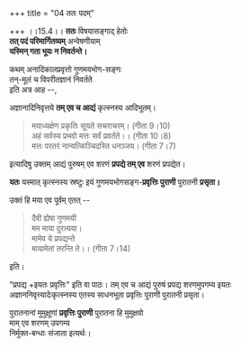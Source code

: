 +++
title = "04 ततः पदम्"

+++
।।15.4।।
**ततः** विषयासङ्गाद् हेतोः  
**तत् पदं परिमार्गितव्यम्** अन्वेषणीयाम्  
**यस्मिन् गता भूयः न निवर्तन्ते।** 

कथम् अनादिकालप्रवृत्तो गुणमयभोग-सङ्गः  
तन्-मूलं च विपरीतज्ञानं निवर्तते  
इति अत्र आह --,

अज्ञानादिनिवृत्तये **तम् एव च आद्यं** कृत्स्नस्य आदिभूतम्।  

> मयाध्यक्षेण प्रकृतिः सूयते सचराचरम्। (गीता 9।10)  
अहं सर्वस्य प्रभवो मत्तः सर्वं प्रवर्तते।। (गीता 10।8)  
> मत्तः परतरं नान्यत्किञ्चिदस्ति धनञ्जय। (गीता 7।7) 

इत्यादिषु उक्तम् आद्यं पुरुषम् एव शरणं **प्रपद्ये तम्
एव** शरणं प्रपद्येत। 

**यतः** यस्मात् कृत्स्नस्य स्रष्टुः इयं
गुणमयभोगसङ्ग-**प्रवृत्तिः पुराणी** पुरातनी **प्रसृता।**

उक्तं हि मया एव पूर्वम् एतत् -- 

> दैवी ह्येषा गुणमयी  
> मम माया दुरत्यया।  
> मामेव ये प्रपद्यन्ते  
> मायामेतां तरन्ति ते।। (गीता 7।14) 
> 

इति। 

"प्रपद्य +इयतः प्रवृत्तिः" इति वा पाठः। तम् एव च आद्यं पुरुषं प्रपद्य शरणमुपगम्य इयतः अज्ञाननिवृत्त्यादेःकृत्स्नस्य एतस्य साधनभूता प्रवृत्तिः पुराणी पुरातनी प्रसृता। 

पुरातनानां मुमुक्षूणां **प्रवृत्तिः पुराणी** पुरातना हि मुमुक्षवो  
माम् एव शरणम् उपगम्य  
निर्मुक्त-बन्धाः संजाता इत्यर्थः।
